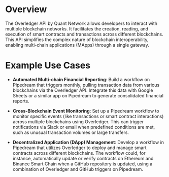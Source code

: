 # Overview

The Overledger API by Quant Network allows developers to interact with multiple blockchain networks. It facilitates the creation, reading, and execution of smart contracts and transactions across different blockchains. This API simplifies the complex nature of blockchain interoperability, enabling multi-chain applications (MApps) through a single gateway.

# Example Use Cases

- **Automated Multi-chain Financial Reporting**: Build a workflow on Pipedream that triggers monthly, pulling transaction data from various blockchains via the Overledger API. Integrate this data with Google Sheets or a similar app on Pipedream to generate consolidated financial reports.

- **Cross-Blockchain Event Monitoring**: Set up a Pipedream workflow to monitor specific events (like transactions or smart contract interactions) across multiple blockchains using Overledger. This can trigger notifications via Slack or email when predefined conditions are met, such as unusual transaction volumes or large transfers.

- **Decentralized Application (DApp) Management**: Develop a workflow in Pipedream that utilizes Overledger to deploy and manage smart contracts across different blockchains. The workflow could, for instance, automatically update or verify contracts on Ethereum and Binance Smart Chain when a GitHub repository is updated, using a combination of Overledger and GitHub triggers on Pipedream.
